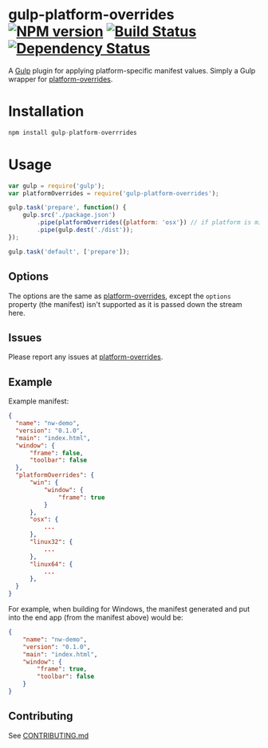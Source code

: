 gulp-platform-overrides [![NPM version][npm-image]][npm-url] [![Build Status][travis-image]][travis-url] [![Dependency Status][depstat-image]][depstat-url]
=====================

A [Gulp](http://github.com/gulpjs/gulp) plugin for applying platform-specific manifest values. Simply a Gulp wrapper for [platform-overrides](http://github.com/adam-lynch/platform-overrides).

# Installation
```js
npm install gulp-platform-overrrides
```

# Usage
```js
var gulp = require('gulp');
var platformOverrides = require('gulp-platform-overrides');

gulp.task('prepare', function() {
    gulp.src('./package.json')
        .pipe(platformOverrides({platform: 'osx'}) // if platform is missing, then it is auto-detected
        .pipe(gulp.dest('./dist'));
});

gulp.task('default', ['prepare']);
```

## Options

The options are the same as [platform-overrides](http://github.com/adam-lynch/platform-overrides), except the `options` property (the manifest) isn't supported as it is passed down the stream here.

## Issues

Please report any issues at [platform-overrides](http://github.com/adam-lynch/platform-overrides).

## Example

Example manifest:

```json
{
  "name": "nw-demo",
  "version": "0.1.0",
  "main": "index.html",
  "window": {
      "frame": false,
      "toolbar": false
  },
  "platformOverrides": {
      "win": {
          "window": {
              "frame": true
          }
      },
      "osx": {
          ...
      },
      "linux32": {
          ...
      },
      "linux64": {
          ...
      },
  }
}
```

For example, when building for Windows, the manifest generated and put into the end app (from the manifest above) would be:

```json
{
    "name": "nw-demo",
    "version": "0.1.0",
    "main": "index.html",
    "window": {
        "frame": true,
        "toolbar": false
    }
}
```


## Contributing

See [CONTRIBUTING.md](CONTRIBUTING.md)

[npm-url]: https://npmjs.org/package/gulp-platform-overrides
[npm-image]: http://img.shields.io/npm/v/gulp-platform-overrides.svg?style=flat

[travis-url]: http://travis-ci.org/adam-lynch/gulp-platform-overrides
[travis-image]: http://img.shields.io/travis/adam-lynch/gulp-platform-overrides.svg?style=flat

[depstat-url]: https://david-dm.org/adam-lynch/gulp-platform-overrides
[depstat-image]: https://david-dm.org/adam-lynch/gulp-platform-overrides.svg?style=flat
